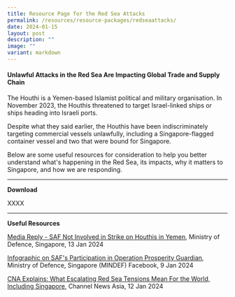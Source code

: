 ```yaml
---
title: Resource Page for the Red Sea Attacks
permalink: /resources/resource-packages/redseaattacks/
date: 2024-01-15
layout: post
description: ""
image: ""
variant: markdown
---
```

#### **Unlawful Attacks in the Red Sea Are Impacting Global Trade and Supply Chain**

The Houthi is a Yemen-based Islamist political and military organisation. In November 2023, the Houthis threatened to target Israel-linked ships or ships heading into Israeli ports.

Despite what they said earlier, the Houthis have been indiscriminately targeting commercial vessels unlawfully, including a Singapore-flagged container vessel and two that were bound for Singapore.

Below are some useful resources for consideration to help you better understand what's happening in the Red Sea, its impacts, why it matters to Singapore, and how we are responding.

****

**Download**

XXXX

****
**Useful Resources**

<a target="blank" href="https://www.mindef.gov.sg/web/portal/mindef/news-and-events/latest-releases/article-detail/2024/January/13jan24_mq">Media Reply - SAF Not Involved in Strike on Houthis in Yemen</a>, Ministry of Defence, Singapore, 13 Jan 2024

<a target="blank" href="https://www.facebook.com/story.php?story_fbid=766842798814374&amp;id=100064659825216&amp;mibextid=K8Wfd2">Infographic on SAF's Participation in Operation Prosperity Guardian</a>, Ministry of Defence, Singapore (MINDEF) Facebook, 9 Jan 2024

<a target="blank" href="https://www.channelnewsasia.com/world/red-sea-houthis-attacks-cna-explains-ships-trade-supply-chain-4026566">CNA Explains: What Escalating Red Sea Tensions Mean For the World, Including Singapore</a>, Channel News Asia, 12 Jan 2024